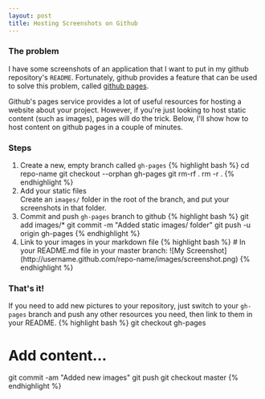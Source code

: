 ```yaml
---
layout: post
title: Hosting Screenshots on Github
---
```


### The problem
I have some screenshots of an application that I want to put in my github repository's `README`. Fortunately, github provides a feature that can be used to solve this problem, called [github pages](http://pages.github.com/).

Github's pages service provides a lot of useful resources for hosting a website about your project. However, if you're just looking to host static content (such as images), pages will do the trick. Below, I'll show how to host content on github pages in a couple of minutes.

### Steps

<ol>
    <li>Create a new, empty branch called <code>gh-pages</code>
{% highlight bash %}
cd repo-name
git checkout --orphan gh-pages
git rm-rf .
rm -r .
{% endhighlight %}
    </li>
    <li>Add your static files<br/>
        Create an <code>images/</code> folder in the root of the branch, and put your screenshots in that folder.
    </li>
    <li>Commit and push <code>gh-pages</code> branch to github
{% highlight bash %}
git add images/*
git commit -m "Added static images/ folder"
git push -u origin gh-pages
{% endhighlight %}
    </li>
    <li>Link to your images in your markdown file
{% highlight bash %}
# In your README.md file in your master branch:
![My Screenshot](http://username.github.com/repo-name/images/screenshot.png)
{% endhighlight %}
    </li>
</ol>

### That's it!

If you need to add new pictures to your repository, just switch to your `gh-pages` branch and push any other resources you need, then link to them in your README.
{% highlight bash %}
git checkout gh-pages
# Add content...
git commit -am "Added new images"
git push
git checkout master
{% endhighlight %}